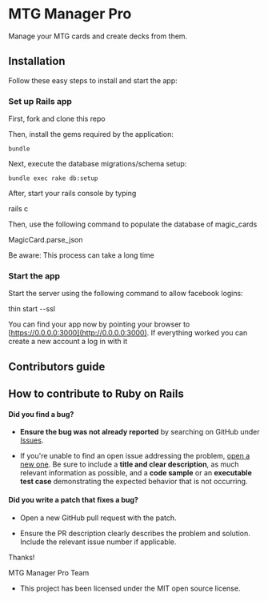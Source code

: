 # MTG Manager Pro

Manage your MTG cards and create decks from them.

## Installation

Follow these easy steps to install and start the app:

### Set up Rails app

First, fork and clone this repo

Then, install the gems required by the application:

    bundle

Next, execute the database migrations/schema setup:

	bundle exec rake db:setup

After, start your rails console by typing

  rails c

Then, use the following command to populate the database of magic_cards

  MagicCard.parse_json

Be aware: This process can take a long time

### Start the app

Start the server using the following command to allow facebook logins:

  thin start --ssl

You can find your app now by pointing your browser to [https://0.0.0.0:3000](http://0.0.0.0:3000). If everything worked you can create a new account a log in with it

## Contributors guide

## How to contribute to Ruby on Rails

#### **Did you find a bug?**

* **Ensure the bug was not already reported** by searching on GitHub under [Issues](https://github.com/Sillhouette/magic-manager-pro-rails/issues).

* If you're unable to find an open issue addressing the problem, [open a new one](https://github.com/Sillhouette/magic-manager-pro-rails/issuesnew). Be sure to include a **title and clear description**, as much relevant information as possible, and a **code sample** or an **executable test case** demonstrating the expected behavior that is not occurring.

#### **Did you write a patch that fixes a bug?**

* Open a new GitHub pull request with the patch.

* Ensure the PR description clearly describes the problem and solution. Include the relevant issue number if applicable.

Thanks!

MTG Manager Pro Team

* This project has been licensed under the MIT open source license.
